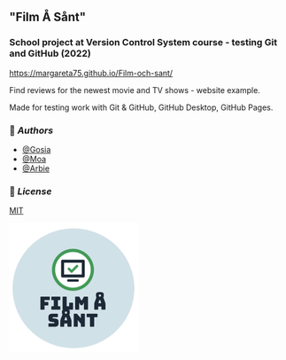 ## "Film Å Sånt"

### School project at Version Control System course - testing Git and GitHub (2022)

https://margareta75.github.io/Film-och-sant/

Find reviews for the newest movie and TV shows - website example.

Made for testing work with Git & GitHub, GitHub Desktop, GitHub Pages.

### 📌 _Authors_

- [@Gosia](https://github.com/margareta75)
- [@Moa](https://github.com/moa.rudsater1)
- [@Arbie](https://github.com/ArbieTech)

### 📌 _License_

[MIT](https://choosealicense.com/licenses/mit/)

![Logo](/img/Logga.png)
